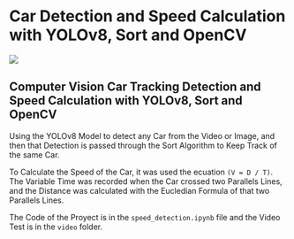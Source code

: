 # Car Detection and Speed Calculation with YOLOv8, Sort and OpenCV

![](./media/preview.gif)

## Computer Vision Car Tracking Detection and Speed Calculation with YOLOv8, Sort and OpenCV

Using the YOLOv8 Model to detect any Car from the Video or Image, and then that Detection is passed through the Sort Algorithm to Keep Track of the same Car.

To Calculate the Speed of the Car, it was used the ecuation `(V = D / T)`. The Variable Time was recorded when the Car crossed two Parallels Lines, and the Distance was calculated with the Eucledian Formula of that two Parallels Lines.

The Code of the Proyect is in the `speed_detection.ipynb` file and the Video Test is in the `video` folder.
